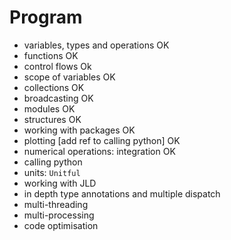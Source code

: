 # Program

- variables, types and operations OK
- functions OK 
- control flows Ok
- scope of variables OK
- collections OK
- broadcasting OK
- modules OK
- structures OK
- working with packages OK
- plotting [add ref to calling python] OK
- numerical operations: integration OK
- calling python
- units: `Unitful`
- working with JLD
- in depth type annotations and multiple dispatch
- multi-threading
- multi-processing
- code optimisation

